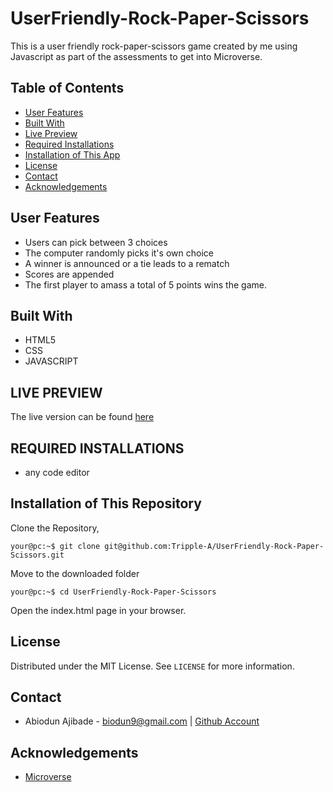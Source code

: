 # UserFriendly-Rock-Paper-Scissors
This is a user friendly rock-paper-scissors game created by me using Javascript as part of the assessments to get into Microverse. 

## Table of Contents

* [User Features](#User-features)
* [Built With](#built-with)
* [Live Preview](#live-preview)
* [Required Installations](#required-installations)
* [Installation of This App](#instalation)
* [License](#license)
* [Contact](#contact)
* [Acknowledgements](#acknowledgements)


<!-- User features -->
## User Features

* Users can pick between 3 choices
* The computer randomly picks it's own choice
* A winner is announced or a tie leads to a rematch
* Scores are appended
* The first player to amass a total of 5 points wins the game.

<!-- BUILT WITH -->
## Built With
* HTML5
* CSS
* JAVASCRIPT


<!-- LIVE PREVIEW -->
## LIVE PREVIEW
The live version can be found [here](https://tripple-a.github.io/UserFriendly-Rock-Paper-Scissors/)


<!-- REQUIRED INSTALLATION -->
## REQUIRED INSTALLATIONS
* any code editor

<!-- INSTALLATION -->
## Installation of This Repository

Clone the Repository,

```Shell
your@pc:~$ git clone git@github.com:Tripple-A/UserFriendly-Rock-Paper-Scissors.git
```

Move to the downloaded folder

```Shell
your@pc:~$ cd UserFriendly-Rock-Paper-Scissors
```

Open the index.html page in your browser.

## License

Distributed under the MIT License. See `LICENSE` for more information.

<!-- CONTACT -->
## Contact
* Abiodun Ajibade - biodun9@gmail.com | [Github Account](https://github.com/Tripple-A)

<!-- ACKNOWLEDGEMENTS -->
## Acknowledgements

* <a href="https://www.microverse.org/"> Microverse</a>
